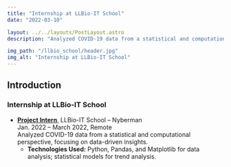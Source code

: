 ```yaml
---
title: "Internship at LLBio-IT School"
date: "2022-03-10"

layout: ../../layouts/PostLayout.astro
description: "Analyzed COVID-19 data from a statistical and computational perspective, focusing on data-driven insights."

img_path: "/llbio_school/header.jpg"
img_alt: "Internship at LLBio-IT School"
---
```


## Introduction

### Internship at LLBio-IT School

- **[Project Intern](https://www.llbschool.org/internship-trainings)**, LLBio-IT School – Nyberman\
  Jan. 2022 – March 2022, Remote\
  Analyzed COVID-19 data from a statistical and computational perspective, focusing on data-driven insights.
  - **Technologies Used:** Python, Pandas, and Matplotlib for data analysis; statistical models for trend analysis.

